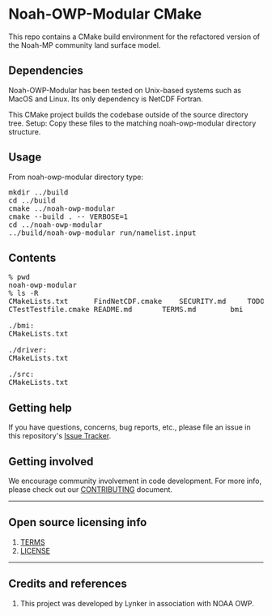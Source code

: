 # Noah-OWP-Modular CMake

This repo contains a CMake build environment for the refactored version of the Noah-MP community land surface model.

## Dependencies

Noah-OWP-Modular has been tested on Unix-based systems such as MacOS and Linux. Its only dependency is NetCDF Fortran.

This CMake project builds the codebase outside of the source directory tree.
Setup: Copy these files to the matching noah-owp-modular directory structure.

## Usage
From noah-owp-modular directory type:
<pre>
mkdir ../build
cd ../build
cmake ../noah-owp-modular
cmake --build . -- VERBOSE=1
cd ../noah-owp-modular
../build/noah-owp-modular run/namelist.input
</pre>
## Contents
<pre>
% pwd
noah-owp-modular
% ls -R
CMakeLists.txt		FindNetCDF.cmake	SECURITY.md		TODO			driver
CTestTestfile.cmake	README.md		TERMS.md		bmi			src

./bmi:
CMakeLists.txt

./driver:
CMakeLists.txt

./src:
CMakeLists.txt
</pre>
## Getting help

If you have questions, concerns, bug reports, etc., please file an issue in this repository's [Issue Tracker](https://github.com/NOAA-OWP/noah-owp-modular/issues).

## Getting involved

We encourage community involvement in code development. For more info, please check out our [CONTRIBUTING](CONTRIBUTING.md) document.


----

## Open source licensing info
1. [TERMS](TERMS.md)
2. [LICENSE](LICENSE)


----

## Credits and references

1. This project was developed by Lynker in association with NOAA OWP.
